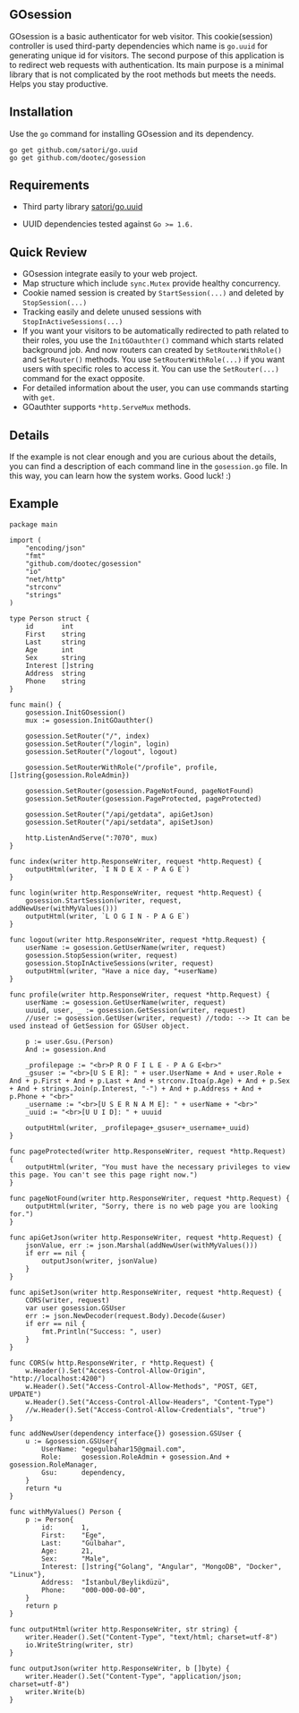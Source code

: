 ## GOsession

GOsession is a basic authenticator for web visitor. This cookie(session)
controller is used third-party dependencies which name is ```go.uuid```
for generating unique id for visitors. The second purpose of this
application is to redirect web requests with authentication. Its main purpose is a minimal library that is not complicated by the root methods but meets the needs. Helps you stay productive.

## Installation

Use the `go` command for installing GOsession and its dependency.

```
go get github.com/satori/go.uuid
go get github.com/dootec/gosession
```

## Requirements

* Third party library [satori/go.uuid](https://github.com/satori/go.uuid)

* UUID dependencies tested against `Go >= 1.6.`

## Quick Review

* GOsession integrate easily to your web project.
* Map structure which include `sync.Mutex` provide healthy concurrency.
* Cookie named session is created by `StartSession(...)` and deleted by
  `StopSession(...)`
* Tracking easily and delete unused sessions with `StopInActiveSessions(...)`
* If you want your visitors to be automatically redirected to path
  related to their roles, you use the `InitGOauthter()` command which
  starts related background job. And now routers can created by
  `SetRouterWithRole()` and `SetRouter()` methods. You use
  `SetRouterWithRole(...)` if you want users with specific roles to
  access it. You can use the `SetRouter(...)` command for the exact
  opposite.
* For detailed information about the user, you can use commands starting with `get`.
* GOauthter supports `*http.ServeMux` methods.

## Details

If the example is not clear enough and you are curious about the details, you can find a description of each command line in the `gosession.go` file. In this way, you can learn how the system works. Good luck! :)

## Example

```golang
package main

import (
	"encoding/json"
	"fmt"
	"github.com/dootec/gosession"
	"io"
	"net/http"
	"strconv"
	"strings"
)

type Person struct {
	id       int
	First    string
	Last     string
	Age      int
	Sex      string
	Interest []string
	Address  string
	Phone    string
}

func main() {
	gosession.InitGOsession()
	mux := gosession.InitGOauthter()

	gosession.SetRouter("/", index)
	gosession.SetRouter("/login", login)
	gosession.SetRouter("/logout", logout)

	gosession.SetRouterWithRole("/profile", profile, []string{gosession.RoleAdmin})

	gosession.SetRouter(gosession.PageNotFound, pageNotFound)
	gosession.SetRouter(gosession.PageProtected, pageProtected)

	gosession.SetRouter("/api/getdata", apiGetJson)
	gosession.SetRouter("/api/setdata", apiSetJson)

	http.ListenAndServe(":7070", mux)
}

func index(writer http.ResponseWriter, request *http.Request) {
	outputHtml(writer, `I N D E X - P A G E`)
}

func login(writer http.ResponseWriter, request *http.Request) {
	gosession.StartSession(writer, request, addNewUser(withMyValues()))
	outputHtml(writer, `L O G I N - P A G E`)
}

func logout(writer http.ResponseWriter, request *http.Request) {
	userName := gosession.GetUserName(writer, request)
	gosession.StopSession(writer, request)
	gosession.StopInActiveSessions(writer, request)
	outputHtml(writer, "Have a nice day, "+userName)
}

func profile(writer http.ResponseWriter, request *http.Request) {
	userName := gosession.GetUserName(writer, request)
	uuuid, user, _ := gosession.GetSession(writer, request)
	//user := gosession.GetUser(writer, request) //todo: --> It can be used instead of GetSession for GSUser object.

	p := user.Gsu.(Person)
	And := gosession.And

	_profilepage := "<br>P R O F I L E - P A G E<br>"
	_gsuser := "<br>[U S E R]: " + user.UserName + And + user.Role + And + p.First + And + p.Last + And + strconv.Itoa(p.Age) + And + p.Sex + And + strings.Join(p.Interest, "-") + And + p.Address + And + p.Phone + "<br>"
	_username := "<br>[U S E R N A M E]: " + userName + "<br>"
	_uuid := "<br>[U U I D]: " + uuuid

	outputHtml(writer, _profilepage+_gsuser+_username+_uuid)
}

func pageProtected(writer http.ResponseWriter, request *http.Request) {
	outputHtml(writer, "You must have the necessary privileges to view this page. You can't see this page right now.")
}

func pageNotFound(writer http.ResponseWriter, request *http.Request) {
	outputHtml(writer, "Sorry, there is no web page you are looking for.")
}

func apiGetJson(writer http.ResponseWriter, request *http.Request) {
	jsonValue, err := json.Marshal(addNewUser(withMyValues()))
	if err == nil {
		outputJson(writer, jsonValue)
	}
}

func apiSetJson(writer http.ResponseWriter, request *http.Request) {
	CORS(writer, request)
	var user gosession.GSUser
	err := json.NewDecoder(request.Body).Decode(&user)
	if err == nil {
		fmt.Println("Success: ", user)
	}
}

func CORS(w http.ResponseWriter, r *http.Request) {
	w.Header().Set("Access-Control-Allow-Origin", "http://localhost:4200")
	w.Header().Set("Access-Control-Allow-Methods", "POST, GET, UPDATE")
	w.Header().Set("Access-Control-Allow-Headers", "Content-Type")
	//w.Header().Set("Access-Control-Allow-Credentials", "true")
}

func addNewUser(dependency interface{}) gosession.GSUser {
	u := &gosession.GSUser{
		UserName: "egegulbahar15@gmail.com",
		Role:     gosession.RoleAdmin + gosession.And + gosession.RoleManager,
		Gsu:      dependency,
	}
	return *u
}

func withMyValues() Person {
	p := Person{
		id:       1,
		First:    "Ege",
		Last:     "Gülbahar",
		Age:      21,
		Sex:      "Male",
		Interest: []string{"Golang", "Angular", "MongoDB", "Docker", "Linux"},
		Address:  "İstanbul/Beylikdüzü",
		Phone:    "000-000-00-00",
	}
	return p
}

func outputHtml(writer http.ResponseWriter, str string) {
	writer.Header().Set("Content-Type", "text/html; charset=utf-8")
	io.WriteString(writer, str)
}

func outputJson(writer http.ResponseWriter, b []byte) {
	writer.Header().Set("Content-Type", "application/json; charset=utf-8")
	writer.Write(b)
}
```
